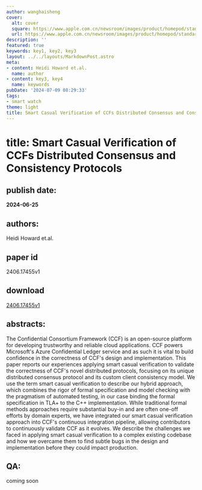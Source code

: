 ```yaml
---
author: wanghaisheng
cover:
  alt: cover
  square: https://www.apple.com.cn/newsroom/images/product/homepod/standard/Apple-HomePod-hero-230118_big.jpg.large_2x.jpg
  url: https://www.apple.com.cn/newsroom/images/product/homepod/standard/Apple-HomePod-hero-230118_big.jpg.large_2x.jpg
description: ''
featured: true
keywords: key1, key2, key3
layout: ../../layouts/MarkdownPost.astro
meta:
- content: Heidi Howard et.al.
  name: author
- content: key3, key4
  name: keywords
pubDate: '2024-07-09 08:29:33'
tags:
- smart watch
theme: light
title: Smart Casual Verification of CCFs Distributed Consensus and Consistency Protocols
---
```


# title: Smart Casual Verification of CCFs Distributed Consensus and Consistency Protocols 
## publish date: 
**2024-06-25** 
## authors: 
  Heidi Howard et.al. 
## paper id
2406.17455v1
## download
[2406.17455v1](http://arxiv.org/abs/2406.17455v1)
## abstracts:
The Confidential Consortium Framework (CCF) is an open-source platform for developing trustworthy and reliable cloud applications. CCF powers Microsoft's Azure Confidential Ledger service and as such it is vital to build confidence in the correctness of CCF's design and implementation. This paper reports our experiences applying smart casual verification to validate the correctness of CCF's novel distributed protocols, focusing on its unique distributed consensus protocol and its custom client consistency model. We use the term smart casual verification to describe our hybrid approach, which combines the rigor of formal specification and model checking with the pragmatism of automated testing, in our case binding the formal specification in TLA+ to the C++ implementation. While traditional formal methods approaches require substantial buy-in and are often one-off efforts by domain experts, we have integrated our smart casual verification approach into CCF's continuous integration pipeline, allowing contributors to continuously validate CCF as it evolves. We describe the challenges we faced in applying smart casual verification to a complex existing codebase and how we overcame them to find subtle bugs in the design and implementation before they could impact production.
## QA:
coming soon
